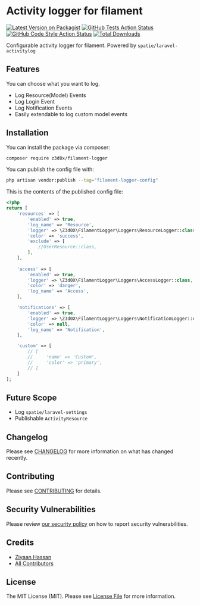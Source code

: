 # Activity logger for filament

[![Latest Version on Packagist](https://img.shields.io/packagist/v/z3d0x/filament-logger.svg?style=flat-square)](https://packagist.org/packages/z3d0x/filament-logger)
[![GitHub Tests Action Status](https://img.shields.io/github/workflow/status/z3d0x/filament-logger/run-tests?label=tests)](https://github.com/z3d0x/filament-logger/actions?query=workflow%3Arun-tests+branch%3Amain)
[![GitHub Code Style Action Status](https://img.shields.io/github/workflow/status/z3d0x/filament-logger/Check%20&%20fix%20styling?label=code%20style)](https://github.com/z3d0x/filament-logger/actions?query=workflow%3A"Check+%26+fix+styling"+branch%3Amain)
[![Total Downloads](https://img.shields.io/packagist/dt/z3d0x/filament-logger.svg?style=flat-square)](https://packagist.org/packages/z3d0x/filament-logger)

Configurable activity logger for filament.
Powered by `spatie/laravel-activitylog`

## Features
You can choose what you want to log.
- Log Resource(Model) Events
- Log Login Event
- Log Notification Events
- Easily extendable to log custom model events
## Installation

You can install the package via composer:

```bash
composer require z3d0x/filament-logger
```

You can publish the config file with:

```bash
php artisan vendor:publish --tag="filament-logger-config"
```

This is the contents of the published config file:

```php
<?php
return [
    'resources' => [
        'enabled' => true,
        'log_name' => 'Resource',
        'logger' => \Z3d0X\FilamentLogger\Loggers\ResourceLogger::class,
        'color' => 'success',
        'exclude' => [
            //UserResource::class,
        ],
    ],
    
    'access' => [
        'enabled' => true,
        'logger' => \Z3d0X\FilamentLogger\Loggers\AccessLogger::class,
        'color' => 'danger',
        'log_name' => 'Access',
    ],

    'notifications' => [
        'enabled' => true,
        'logger' => \Z3d0X\FilamentLogger\Loggers\NotificationLogger::class,
        'color' => null,
        'log_name' => 'Notification',
    ],

    'custom' => [
        // [
        //     'name' => 'Custom',
        //     'color' => 'primary',
        // ]
    ]
];
```
## Future Scope
- Log `spatie/laravel-settings`
- Publishable `ActivityResource`

## Changelog

Please see [CHANGELOG](CHANGELOG.md) for more information on what has changed recently.

## Contributing

Please see [CONTRIBUTING](https://github.com/spatie/.github/blob/main/CONTRIBUTING.md) for details.

## Security Vulnerabilities

Please review [our security policy](../../security/policy) on how to report security vulnerabilities.

## Credits

- [Ziyaan Hassan](https://github.com/Z3d0X)
- [All Contributors](../../contributors)

## License

The MIT License (MIT). Please see [License File](LICENSE.md) for more information.
